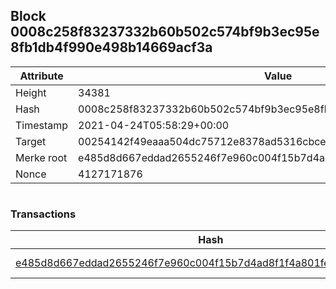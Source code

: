 ## Block 0008c258f83237332b60b502c574bf9b3ec95e8fb1db4f990e498b14669acf3a

Attribute | Value
--- | ---
Height | 34381
Hash | 0008c258f83237332b60b502c574bf9b3ec95e8fb1db4f990e498b14669acf3a
Timestamp | 2021-04-24T05:58:29+00:00
Target | 00254142f49eaaa504dc75712e8378ad5316cbcead634704b3734b6271167cc4
Merke root | e485d8d667eddad2655246f7e960c004f15b7d4ad8f1f4a801fec8953392d17d
Nonce | 4127171876

```

```

### Transactions

Hash | Amount
--- | ---
[e485d8d667eddad2655246f7e960c004f15b7d4ad8f1f4a801fec8953392d17d](e485d8d667eddad2655246f7e960c004f15b7d4ad8f1f4a801fec8953392d17d.md) | 10.00000000 SKEPTI 

